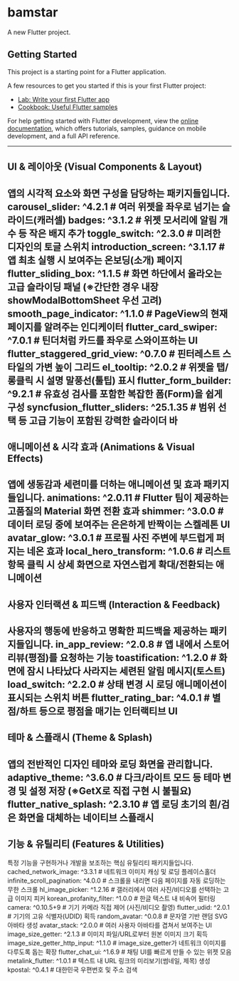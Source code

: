 # bamstar

A new Flutter project.

## Getting Started

This project is a starting point for a Flutter application.

A few resources to get you started if this is your first Flutter project:

- [Lab: Write your first Flutter app](https://docs.flutter.dev/get-started/codelab)
- [Cookbook: Useful Flutter samples](https://docs.flutter.dev/cookbook)

For help getting started with Flutter development, view the
[online documentation](https://docs.flutter.dev/), which offers tutorials,
samples, guidance on mobile development, and a full API reference.


-------------------------------------------
UI & 레이아웃 (Visual Components & Layout)
-------------------------------------------
앱의 시각적 요소와 화면 구성을 담당하는 패키지들입니다.
carousel_slider: ^4.2.1       # 여러 위젯을 좌우로 넘기는 슬라이드(캐러셀)
badges: ^3.1.2                # 위젯 모서리에 알림 개수 등 작은 배지 추가
toggle_switch: ^2.3.0         # 미려한 디자인의 토글 스위치
introduction_screen: ^3.1.17  # 앱 최초 실행 시 보여주는 온보딩(소개) 페이지
flutter_sliding_box: ^1.1.5     # 화면 하단에서 올라오는 고급 슬라이딩 패널 (※간단한 경우 내장 showModalBottomSheet 우선 고려)
smooth_page_indicator: ^1.1.0 # PageView의 현재 페이지를 알려주는 인디케이터
flutter_card_swiper: ^7.0.1     # 틴더처럼 카드를 좌우로 스와이프하는 UI
flutter_staggered_grid_view: ^0.7.0 # 핀터레스트 스타일의 가변 높이 그리드
el_tooltip: ^2.0.2            # 위젯을 탭/롱클릭 시 설명 말풍선(툴팁) 표시
flutter_form_builder: ^9.2.1  # 유효성 검사를 포함한 복잡한 폼(Form)을 쉽게 구성
syncfusion_flutter_sliders: ^25.1.35 # 범위 선택 등 고급 기능이 포함된 강력한 슬라이더 바
----------------------------------------------------
애니메이션 & 시각 효과 (Animations & Visual Effects)
----------------------------------------------------
앱에 생동감과 세련미를 더하는 애니메이션 및 효과 패키지들입니다.
animations: ^2.0.11             # Flutter 팀이 제공하는 고품질의 Material 화면 전환 효과
shimmer: ^3.0.0                 # 데이터 로딩 중에 보여주는 은은하게 반짝이는 스켈레톤 UI
avatar_glow: ^3.0.1             # 프로필 사진 주변에 부드럽게 퍼지는 네온 효과
local_hero_transform: ^1.0.6    # 리스트 항목 클릭 시 상세 화면으로 자연스럽게 확대/전환되는 애니메이션
-------------------------------------------------------
사용자 인터랙션 & 피드백 (Interaction & Feedback)
-------------------------------------------------------
사용자의 행동에 반응하고 명확한 피드백을 제공하는 패키지들입니다.
in_app_review: ^2.0.8           # 앱 내에서 스토어 리뷰(평점)를 요청하는 기능
toastification: ^1.2.0          # 화면에 잠시 나타났다 사라지는 세련된 알림 메시지(토스트)
load_switch: ^2.2.0             # 상태 변경 시 로딩 애니메이션이 표시되는 스위치 버튼
flutter_rating_bar: ^4.0.1      # 별점/하트 등으로 평점을 매기는 인터랙티브 UI
---------------------------------------
테마 & 스플래시 (Theme & Splash)
---------------------------------------
앱의 전반적인 디자인 테마와 로딩 화면을 관리합니다.
adaptive_theme: ^3.6.0          # 다크/라이트 모드 등 테마 변경 및 설정 저장 (※GetX로 직접 구현 시 불필요)
flutter_native_splash: ^2.3.10  # 앱 로딩 초기의 흰/검은 화면을 대체하는 네이티브 스플래시
-------------------------------------------------
기능 & 유틸리티 (Features & Utilities)
-------------------------------------------------
특정 기능을 구현하거나 개발을 보조하는 핵심 유틸리티 패키지들입니다.
cached_network_image: ^3.3.1  # 네트워크 이미지 캐싱 및 로딩 플레이스홀더
infinite_scroll_pagination: ^4.0.0 # 스크롤을 내리면 다음 페이지를 자동 로딩하는 무한 스크롤
hl_image_picker: ^1.2.16        # 갤러리에서 여러 사진/비디오를 선택하는 고급 이미지 피커
korean_profanity_filter: ^1.0.0 # 한글 텍스트 내 비속어 필터링
camera: ^0.10.5+9               # 기기 카메라 직접 제어 (사진/비디오 촬영)
flutter_udid: ^2.0.1            # 기기의 고유 식별자(UDID) 획득
random_avatar: ^0.0.8           # 문자열 기반 랜덤 SVG 아바타 생성
avatar_stack: ^2.0.0            # 여러 사용자 아바타를 겹쳐서 보여주는 UI
image_size_getter: ^2.1.3       # 이미지 파일/URL로부터 원본 이미지 크기 획득
image_size_getter_http_input: ^1.1.0 # image_size_getter가 네트워크 이미지를 다루도록 돕는 확장
flutter_chat_ui: ^1.6.9         # 채팅 UI를 빠르게 만들 수 있는 위젯 모음
metalink_flutter: ^1.0.1        # 텍스트 내 URL 링크의 미리보기(썸네일, 제목) 생성
kpostal: ^0.4.1                 # 대한민국 우편번호 및 주소 검색